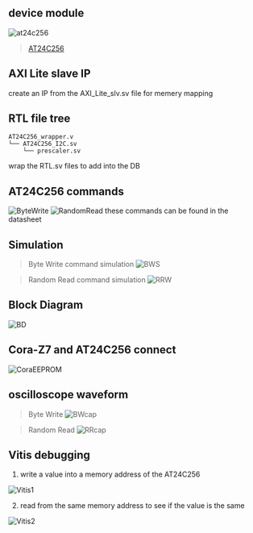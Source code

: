 ## device module
![at24c256](https://github.com/Taeho-Cho/FPGA/assets/57129682/b466a221-2657-4e11-b12b-514313c54400)
> [AT24C256](https://pdf1.alldatasheet.co.kr/datasheet-pdf/view/574755/ATMEL/AT24C256.html)

## AXI Lite slave IP
create an IP from the AXI_Lite_slv.sv file for memery mapping

## RTL file tree
```
AT24C256_wrapper.v
└── AT24C256_I2C.sv
    └── prescaler.sv
```
wrap the RTL.sv files to add into the DB

## AT24C256 commands
![ByteWrite](https://github.com/Taeho-Cho/FPGA/assets/57129682/a2293599-5a30-4ae5-adce-46762bcc0950)
![RandomRead](https://github.com/Taeho-Cho/FPGA/assets/57129682/d8bf3a57-caf5-4540-bd90-63470a2891d6)
these commands can be found in the datasheet

## Simulation
> Byte Write command simulation
![BWS](https://github.com/Taeho-Cho/FPGA/assets/57129682/5783386e-6714-4edf-9a6b-4f41c4bac1da)

> Random Read command simulation
![RRW](https://github.com/Taeho-Cho/FPGA/assets/57129682/60e75774-2caf-4b5c-882a-e5499478fe2e)


## Block Diagram
![BD](https://github.com/Taeho-Cho/FPGA/assets/57129682/851de8ad-0d94-4a57-80a8-ac0e4c1a2464)

## Cora-Z7 and AT24C256 connect
![CoraEEPROM](https://github.com/Taeho-Cho/FPGA/assets/57129682/41700a46-ee67-4b9d-a851-d9598297661c)

## oscilloscope waveform
> Byte Write
![BWcap](https://github.com/Taeho-Cho/FPGA/assets/57129682/987a01a3-3ffc-4099-9066-288df4dd1589)

> Random Read
![RRcap](https://github.com/Taeho-Cho/FPGA/assets/57129682/67be3b50-9fde-4beb-bcd2-21b3e7136cd7)

## Vitis debugging



1. write a value into a memory address of the AT24C256

![Vitis1](https://github.com/Taeho-Cho/FPGA/assets/57129682/16773a7b-088e-4a0d-9ec3-ab1b50daeabd)

2. read from the same memory address to see if the value is the same

![Vitis2](https://github.com/Taeho-Cho/FPGA/assets/57129682/62e511c7-61db-4eca-af16-f8d4706215c3)
